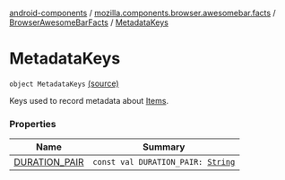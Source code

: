 [android-components](../../../index.md) / [mozilla.components.browser.awesomebar.facts](../../index.md) / [BrowserAwesomeBarFacts](../index.md) / [MetadataKeys](./index.md)

# MetadataKeys

`object MetadataKeys` [(source)](https://github.com/mozilla-mobile/android-components/blob/master/components/browser/awesomebar/src/main/java/mozilla/components/browser/awesomebar/facts/BrowserAwesomeBarFacts.kt#L27)

Keys used to record metadata about [Items](../-items/index.md).

### Properties

| Name | Summary |
|---|---|
| [DURATION_PAIR](-d-u-r-a-t-i-o-n_-p-a-i-r.md) | `const val DURATION_PAIR: `[`String`](https://kotlinlang.org/api/latest/jvm/stdlib/kotlin/-string/index.html) |

